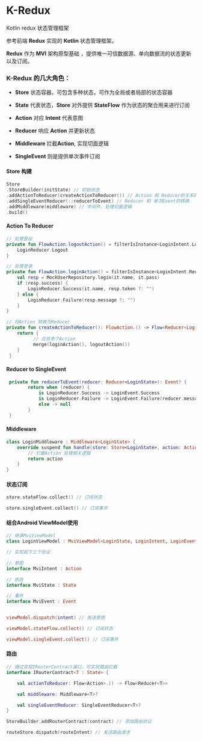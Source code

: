 # K-Redux
Kotlin redux 状态管理框架

参考前端 **Redux** 实现的 **Kotlin** 状态管理框架。

**Redux** 作为 **MVI** 架构原型基础 ，提供唯一可信数据源、单向数据流的状态更新以及订阅。



### K-Redux 的几大角色：

- **Store** 状态容器，可包含多种状态，可作为全局或者局部的状态容器
- **State** 代表状态，**Store** 对外提供 **StateFlow** 作为状态的聚合用来进行订阅

- **Action** 对应 **Intent** 代表意图

- **Reducer** 响应 **Action** 并更新状态

- **Middleware** 拦截**Action**, 实现切面逻辑

- **SingleEvent** 则是提供单次事件订阅



#### Store 构建

```kotlin
Store
.StoreBuilder(initState) // 初始状态
.addActionToReducer(createActionToReducer()) // Action 和 Reducer的关系转换
.addSingleEventReducer(::reducerToEvent) // Reducer 和 单次Event的转换
.addMiddleware(middleware) // 中间件，处理切面逻辑
.build()
```



#### Action To Reducer

```kotlin
// 处理登出
private fun FlowAction.logoutAction() = filterIsInstance<LoginIntent.Logout>().map {
    LoginReducer.Logout
}

// 处理登录
private fun FlowAction.loginAction() = filterIsInstance<LoginIntent.RequestLogin>().map {
    val resp = MockUserRepository.login(it.name, it.pass)
    if (resp.success) {
        LoginReducer.Success(it.name, resp.token ?: "")
    } else {
        LoginReducer.Failure(resp.message ?: "")
    }
}

// 将Action 转换为Reducer
private fun createActionToReducer(): FlowAction.() -> Flow<Reducer<LoginState>> {
    return {
          // 合并多个Action
          merge(loginAction(), logoutAction())
    }
 }
```



#### Reducer to SingleEvent

```kotlin
 private fun reducerToEvent(reducer: Reducer<LoginState>): Event? {
        return when (reducer) {
            is LoginReducer.Success -> LoginEvent.Success
            is LoginReducer.Failure -> LoginEvent.Failure(reducer.message)
            else -> null
        }
 }
```



#### Middleware

```kotlin
class LoginMiddleware : Middleware<LoginState> {
    override suspend fun handle(store: Store<LoginState>, action: Action): Action {
        // 拦截Action 处理相关逻辑
        return action
    }
}
```



#### 状态订阅

```kotlin
store.stateFlow.collect() // 订阅状态

store.singleEvent.collect() // 订阅事件
```



#### 结合Android ViewModel使用

```kotlin
// 继承MviViewModel
class LoginViewModel : MviViewModel<LoginState, LoginIntent, LoginEvent>()

// 实现如下三个协议

// 意图
interface MviIntent : Action

// 状态
interface MviState : State

// 事件
interface MviEvent : Event


viewModel.dispatch(intent) // 发送意图

viewModel.stateFlow.collect() // 订阅状态

viewModel.singleEvent.collect() // 订阅事件
```



#### 路由

```kotlin
// 通过实现IRouterContract接口，可实现路由拦截
interface IRouterContract<T : State> {

    val actionToReducer: Flow<Action>.() -> Flow<Reducer<T>>

    val middleware: Middleware<T>?

    val singleEventReducer: SingleEventReducer<T>?
}

StoreBuilder.addRouterContract(contract) // 添加路由协议

routeStore.dispatch(routeIntent) // 发送路由请求

```

